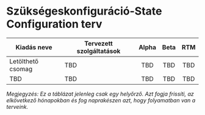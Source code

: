 # <a name="desired-state-configuration-roadmap"></a>Szükségeskonfiguráció-State Configuration terv

| Kiadás neve | Tervezett szolgáltatások | Alpha | Beta | RTM |
| ---- | -------- | :-------: | :-------:| :-----: |
| Letölthető csomag | TBD | TBD | TBD | TBD |
| TBD | TBD | TBD | TBD | TBD |

*Megjegyzés: Ez a táblázat jelenleg csak egy helyőrző. Azt fogja frissíti, az elkövetkező hónapokban és fog naprakészen azt, hogy folyamatban van a terveink.*